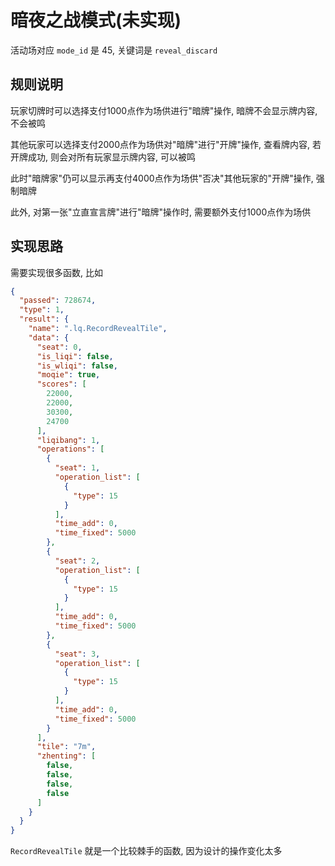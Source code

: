 # 暗夜之战模式(未实现)

活动场对应 `mode_id` 是 45, 关键词是 `reveal_discard`

## 规则说明

玩家切牌时可以选择支付1000点作为场供进行"暗牌"操作, 暗牌不会显示牌内容, 不会被鸣

其他玩家可以选择支付2000点作为场供对"暗牌"进行"开牌"操作, 查看牌内容, 若开牌成功, 则会对所有玩家显示牌内容, 可以被鸣

此时"暗牌家"仍可以显示再支付4000点作为场供"否决"其他玩家的"开牌"操作, 强制暗牌

此外, 对第一张"立直宣言牌"进行"暗牌"操作时, 需要额外支付1000点作为场供

## 实现思路

需要实现很多函数, 比如

```json
{
  "passed": 728674,
  "type": 1,
  "result": {
    "name": ".lq.RecordRevealTile",
    "data": {
      "seat": 0,
      "is_liqi": false,
      "is_wliqi": false,
      "moqie": true,
      "scores": [
        22000,
        22000,
        30300,
        24700
      ],
      "liqibang": 1,
      "operations": [
        {
          "seat": 1,
          "operation_list": [
            {
              "type": 15
            }
          ],
          "time_add": 0,
          "time_fixed": 5000
        },
        {
          "seat": 2,
          "operation_list": [
            {
              "type": 15
            }
          ],
          "time_add": 0,
          "time_fixed": 5000
        },
        {
          "seat": 3,
          "operation_list": [
            {
              "type": 15
            }
          ],
          "time_add": 0,
          "time_fixed": 5000
        }
      ],
      "tile": "7m",
      "zhenting": [
        false,
        false,
        false,
        false
      ]
    }
  }
}
```

`RecordRevealTile` 就是一个比较棘手的函数, 因为设计的操作变化太多

